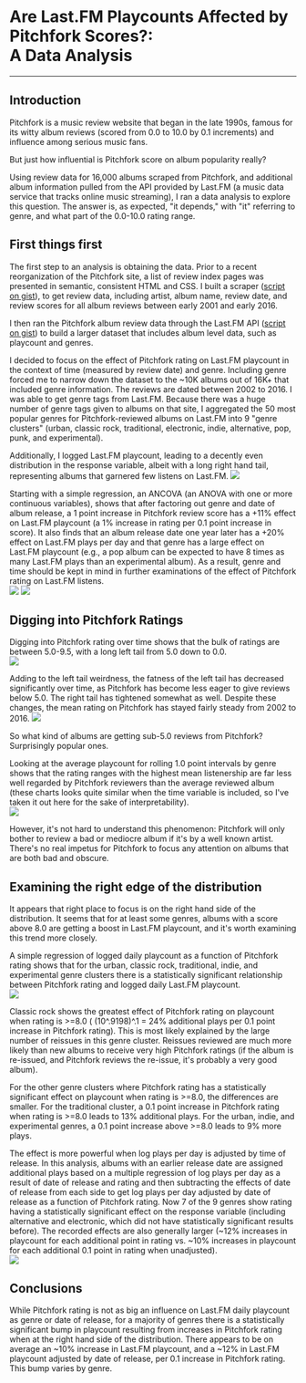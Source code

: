 # Are Last.FM Playcounts Affected by Pitchfork Scores?:<br>A Data Analysis

<hr>

<h2>Introduction</h2>

<p>Pitchfork is a music review website that began in the late 1990s, famous for its witty album reviews (scored from 0.0 to 10.0 by 0.1 increments) and influence among serious music fans.

<p>But just how influential is Pitchfork score on album popularity really?

<p>Using review data for 16,000 albums scraped from Pitchfork, and additional album information pulled from the API provided by Last.FM (a music data service that tracks online music streaming), I ran a data analysis to explore this question. The answer is, as expected, "it depends," with "it" referring to genre, and what part of the 0.0-10.0 rating range.

<h2>First things first</h2>

<p>The first step to an analysis is obtaining the data. Prior to a recent reorganization of the Pitchfork site, a list of review index pages was presented in semantic, consistent HTML and CSS. I built a scraper (<a href="https://gist.github.com/JBlumstein/d475f62e686e0d55ab56dae1a0503211">script on gist</a>), to get review data, including artist, album name, review date, and review scores for all album reviews between early 2001 and early 2016.</p>

<p>I then ran the Pitchfork album review data through the Last.FM API (<a href="https://gist.github.com/JBlumstein/2d8d69652ad34f9a9c6766ceb3fc4630">script on gist</a>) to build a larger dataset that includes album level data, such as playcount and genres.</p>

<p>I decided to focus on the effect of Pitchfork rating on Last.FM playcount in the context of time (measured by review date) and genre. Including genre forced me to narrow down the dataset to the ~10K albums out of 16K+ that included genre information. The reviews are dated between 2002 to 2016. I was able to get genre tags from Last.FM. Because there was a huge number of genre tags given to albums on that site, I aggregated the 50 most popular genres for Pitchfork-reviewed albums on Last.FM into 9 "genre clusters" (urban, classic rock, traditional, electronic, indie, alternative, pop, punk, and experimental).

<p>Additionally, I logged Last.FM playcount, leading to a decently even distribution in the response variable, albeit with a long right hand tail, representing albums that garnered few listens on Last.FM.

<img src="https://raw.githubusercontent.com/JBlumstein/myassets/master/log_plays_per_day_genres_inc.png">

<p>Starting with a simple regression, an ANCOVA (an ANOVA with one or more continuous variables), shows that after factoring out genre and date of album release, a 1 point increase in Pitchfork review score has a +11% effect on Last.FM playcount (a 1% increase in rating per 0.1 point increase in score). It also finds that an album release date one year later has a +20% effect on Last.FM plays per day and that genre has a large effect on Last.FM playcount (e.g., a pop album can be expected to have 8 times as many Last.FM plays than an experimental album). As a result, genre and time should be kept in mind in further examinations of the effect of Pitchfork rating on Last.FM listens.

<br>

<img src="https://raw.githubusercontent.com/JBlumstein/myassets/master/anova_results.jpg">
<img src="https://raw.githubusercontent.com/JBlumstein/myassets/master/change_in_plays.jpg">

<br>

<h2>Digging into Pitchfork Ratings</h2>

<p>Digging into Pitchfork rating over time shows that the bulk of ratings are between 5.0-9.5, with a long left tail from 5.0 down to 0.0.

<br>

<img src="https://raw.githubusercontent.com/JBlumstein/myassets/master/dists.png">

<br>

<p>Adding to the left tail weirdness, the fatness of the left tail has decreased significantly over time, as Pitchfork has become less eager to give reviews below 5.0. The right tail has tightened somewhat as well. Despite these changes, the mean rating on Pitchfork has stayed fairly steady from 2002 to 2016.

<img src="https://raw.githubusercontent.com/JBlumstein/myassets/master/pfkquantiles.png">

<br>

<p>So what kind of albums are getting sub-5.0 reviews from Pitchfork? Surprisingly popular ones.

<p>Looking at the average playcount for rolling 1.0 point intervals by genre shows that the rating ranges with the highest mean listenership are far less well regarded by Pitchfork reviewers than the average reviewed album (these charts looks quite similar when the time variable is included, so I've taken it out here for the sake of interpretability).

<br>

<img src="https://raw.githubusercontent.com/JBlumstein/myassets/master/rolling_playcounts_per_rating.png">

<br>

<p>However, it's not hard to understand this phenomenon: Pitchfork will only bother to review a bad or mediocre album if it's by a well known artist. There's no real impetus for Pitchfork to focus any attention on albums that are both bad and obscure.

<h2>Examining the right edge of the distribution</h2>

<p>It appears that right place to focus is on the right hand side of the distribution. It seems that for at least some genres, albums with a score above 8.0 are getting a boost in Last.FM playcount, and it's worth examining this trend more closely.

<p>A simple regression of logged daily playcount as a function of Pitchfork rating shows that for the urban, classic rock, traditional, indie, and experimental genre clusters there is a statistically significant relationship between Pitchfork rating and logged daily Last.FM playcount.

<br>

<img src="https://raw.githubusercontent.com/JBlumstein/myassets/master/eight_plus_by_genre.png">

<br>

<p>Classic rock shows the greatest effect of Pitchfork rating on playcount when rating is >=8.0 ( (10^.9198)^.1 = 24% additional plays per 0.1 point increase in Pitchfork rating). This is most likely explained by the large number of reissues in this genre cluster. Reissues reviewed are much more likely than new albums to receive very high Pitchfork ratings (if the album is re-issued, and Pitchfork reviews the re-issue, it's probably a very good album).

<p>For the other genre clusters where Pitchfork rating has a statistically significant effect on playcount when rating is >=8.0, the differences are smaller. For the traditional cluster, a 0.1 point increase in Pitchfork rating when rating is >=8.0 leads to 13% additional plays. For the urban, indie, and experimental genres, a 0.1 point increase above >=8.0 leads to 9% more plays.

<p>The effect is more powerful when log plays per day is adjusted by time of release. In this analysis, albums with an earlier release date are assigned additional plays based on a multiple regression of log plays per day as a result of date of release and rating and then subtracting the effects of date of release from each side to get log plays per day adjusted by date of release as a function of Pitchfork rating. Now 7 of the 9 genres show rating having a statistically significant effect on the response variable (including alternative and electronic, which did not have statistically significant results before). The recorded effects are also generally larger (~12% increases in playcount for each additional point in rating vs. ~10% increases in playcount for each additional 0.1 point in rating when unadjusted).

<br>

<img src="https://raw.githubusercontent.com/JBlumstein/myassets/master/regress_results_time_adj.png">

<br>

<h2>Conclusions</h2>

<p>While Pitchfork rating is not as big an influence on Last.FM daily playcount as genre or date of release, for a majority of genres there is a statistically significant bump in playcount resulting from increases in Pitchfork rating when at the right hand side of the distribution. There appears to be on average an ~10% increase in Last.FM playcount, and a ~12% in Last.FM playcount adjusted by date of release, per 0.1 increase in Pitchfork rating. This bump varies by genre.

